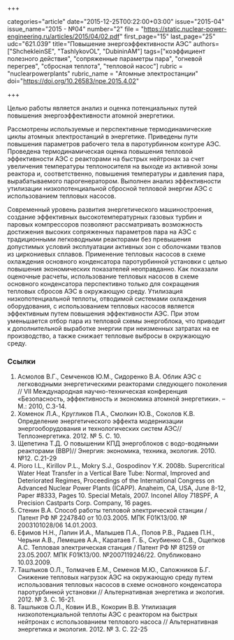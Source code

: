 +++

categories="article"
date="2015-12-25T00:22:00+03:00"
issue="2015-04"
issue_name="2015 - №04"
number="2"
file = "https://static.nuclear-power-engineering.ru/articles/2015/04/02.pdf"
first_page="15"
last_page="25"
udc="621.039"
title="Повышение энергоэффективности АЭС"
authors=["ShchekleinSE", "TashlykovOL", "DubininAM"]
tags=["коэффициент полезного действия", "сопряженные параметры пара", "огневой перегрев", "сбросная теплота", "тепловой насос"]
rubric = "nuclearpowerplants"
rubric_name = "Атомные электростанции"
doi="https://doi.org/10.26583/npe.2015.4.02"

+++

Целью работы является анализ и оценка потенциальных путей повышения энергоэффективности атомной энергетики.

Рассмотрены используемые и перспективные термодинамические циклы атомных электростанций в энергетике. Приведены пути повышения параметров рабочего тела в паротурбинном контуре АЭС. Проведена термодинамическая оценка повышения тепловой эффективности АЭС с реакторами на быстрых нейтронах за счет увеличения температуры теплоносителя на выходе из активной зоны реактора и, соответственно, повышения температуры и давления пара, вырабатываемого парогенератором. Выполнен анализ эффективности утилизации низкопотенциальной сбросной тепловой энергии АЭС с использованием тепловых насосов.

Современный уровень развития энергетического машиностроения, создание эффективных высокотемпературных газовых турбин и паровых компрессоров позволяют рассматривать возможность достижения высоких сопряженных параметров пара на АЭС с традиционными легководными реакторами без превышения допустимых условий эксплуатации активных зон с оболочками твэлов из циркониевых сплавов. Применение тепловых насосов в схеме охлаждения основного конденсатора паротурбинной установки с целью повышения экономических показателей неоправданно. Как показали оценочные расчеты, использование тепловых насосов в схеме основного конденсатора перспективно только для сокращения тепловых сбросов АЭС в окружающую среду. Утилизация низкопотенциальной теплоты, отводимой системами охлаждения оборудования, с использованием тепловых насосов является эффективным путем повышения эффективности АЭС. При этом уменьшается отбор пара из тепловой схемы энергоблока, что приводит к дополнительной выработке энергии при неизменных затратах на ее производство, а также снижает тепловые выбросы в окружающую среду.


### Ссылки

1. Асмолов В.Г., Семченков Ю.М., Сидоренко В.А. Облик АЭС с легководными энергетическими реакторами следующего поколения // VII Международная научно-техническая конференция «Безопасность, эффективность и экономика атомной энергетики». –М.: 2010, С.3-14.
2. Хоменок Л.А., Кругликов П.А., Смолкин Ю.В., Соколов К.В. Определение энергетического эффекта модернизации энергооборудования и технологических систем АЭС//Теплоэнергетика. 2012. № 5. С. 10.
3. Щепетина Т.Д. О повышении КПД энергоблоков с водо-водяными реакторами (ВВР)// Энергия: экономика, техника, экология. 2010. №12. С.21-29
4. Pioro I.L., Kirillov P.L., Mokry S.J., Gospodinov Y.K. 2008b. Supercritical Water Heat Transfer in a Vertical Bare Tube: Normal, Improved and Deteriorated Regimes, Proceedings of the International Congress on Advanced Nuclear Power Plants (ICAPP). Anaheim, CA, USA, June 8-12, Paper #8333, Pages 10. Special Metals, 2007. Inconel Alloy 718SPF, A Precision Castparts Corp. Company, 16 pages.
5. Стенин В.А. Способ работы тепловой электрической станции / Патент РФ № 2247840 от 10.03.2005. МПК F01K13/00. № 2003101028/06 14.01.2003.
6. Ефимов Н.Н., Лапин И.А., Малышев П.А., Попов Р.В., Радаев П.Н., Черьни А.В., Лемешев А.А., Каратаев Г. Б., Скубиенко С.В., Ощепков А.С. Тепловая электрическая станция / Патент РФ № 81259 от 23.05.2007. МПК F01K13/00. №2007119246/22. Опубликовано 10.03.2009.
7. Ташлыков О.Л., Толмачев Е.М., Семенов М.Ю., Сапожников Б.Г. Снижение тепловых нагрузок АЭС на окружающую среду путем использования тепловых насосов в схеме основного конденсатора паротурбинной установки // Альтернативная энергетика и экология. 2012. № 3. С. 16-21.
8. Ташлыков О.Л., Ковин И.В., Кокорин В.В. Утилизация низкопотенциальной теплоты АЭС с реактором на быстрых нейтронах с использованием теплового насоса // Альтернативная энергетика и экология. 2012. № 3. С. 22-25